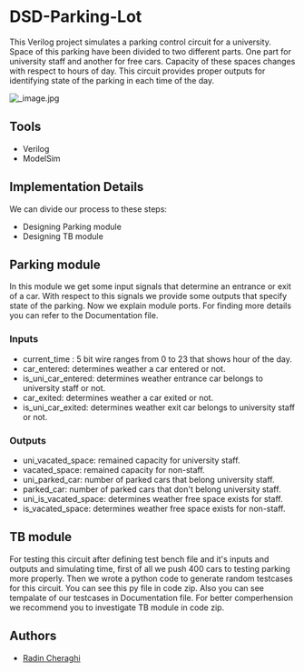 # DSD-Parking-Lot
This Verilog project simulates a parking control circuit for a university. Space of this parking have been divided to two different parts. One part for university staff and another for free cars. Capacity of these spaces changes with respect to hours of day. This circuit provides proper outputs for identifying state of the parking in each time of the day.

![_image.jpg](https://github.com/radinch/Final-compensation-Q8/blob/main/image.jpg)

## Tools
- Verilog
- ModelSim

## Implementation Details
We can divide our process to these steps:
- Designing Parking module
- Designing TB module

  
## Parking module
In this module we get some input signals that determine an entrance or exit of a car. With respect to this signals we provide some outputs that specify state of the parking. Now we explain module ports. For finding more details you can refer to the Documentation file.
### Inputs
- current_time : 5 bit wire ranges from 0 to 23 that shows hour of the day.
- car_entered: determines weather a car entered or not.
- is_uni_car_entered: determines weather entrance car belongs to university staff or not.
- car_exited: determines weather a car exited or not.
- is_uni_car_exited: determines weather exit car belongs to university staff or not.

### Outputs
- uni_vacated_space: remained capacity for university staff.
- vacated_space: remained capacity for non-staff.
- uni_parked_car: number of parked cars that belong university staff.
- parked_car: number of parked cars that don't belong university staff.
- uni_is_vacated_space: determines weather free space exists for staff.
- is_vacated_space: determines weather free space exists for non-staff.

## TB module
For testing this circuit after defining test bench file and it's inputs and outputs and simulating time, first of all we push 400 cars to testing parking more properly.
Then we wrote a python code to generate random testcases for this circuit. You can see this py file in code zip. Also you can see tempalate of our testcases in Documentation file. For better comperhension we recommend you to investigate TB module in code zip.
## Authors
- [Radin Cheraghi](https://github.com/radinch)


